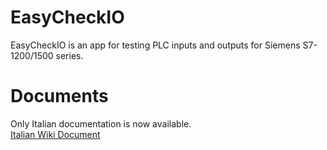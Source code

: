 
# EasyCheckIO

EasyCheckIO is an app for testing PLC inputs and outputs for Siemens S7-1200/1500 series.  

# Documents  

Only Italian documentation is now available.  
[Italian Wiki Document]()  